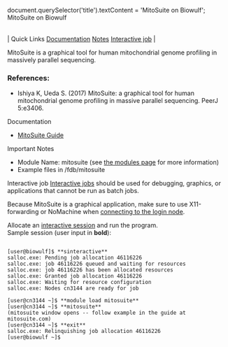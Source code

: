 

document.querySelector('title').textContent = 'MitoSuite on Biowulf';
MitoSuite on Biowulf


|  |
| --- |
| 
Quick Links
[Documentation](#doc)
[Notes](#notes)
[Interactive job](#int) 
 |



MitoSuite is a graphical tool for human mitochondrial genome profiling in massively parallel sequencing.



### References:


* Ishiya K, Ueda S. (2017) MitoSuite: a graphical tool for human mitochondrial genome profiling in massive parallel sequencing. PeerJ 5:e3406.


Documentation
* [MitoSuite Guide](https://mitosuite.com/#startguide)


Important Notes
* Module Name: mitosuite (see [the modules page](/apps/modules.html) for more information)
* Example files in /fdb/mitosuite



Interactive job
[Interactive jobs](/docs/userguide.html#int) should be used for debugging, graphics, or applications that cannot be run as batch jobs.

Because MitoSuite is a graphical application, make sure to use X11-forwarding or NoMachine when [connecting to the login node](/docs/connect.html).

Allocate an [interactive session](/docs/userguide.html#int) and run the program.   
Sample session (user input in **bold**):



```

[user@biowulf]$ **sinteractive**
salloc.exe: Pending job allocation 46116226
salloc.exe: job 46116226 queued and waiting for resources
salloc.exe: job 46116226 has been allocated resources
salloc.exe: Granted job allocation 46116226
salloc.exe: Waiting for resource configuration
salloc.exe: Nodes cn3144 are ready for job

[user@cn3144 ~]$ **module load mitosuite**
[user@cn3144 ~]$ **mitosuite**
(mitosuite window opens -- follow example in the guide at mitosuite.com)
[user@cn3144 ~]$ **exit**
salloc.exe: Relinquishing job allocation 46116226
[user@biowulf ~]$

```







